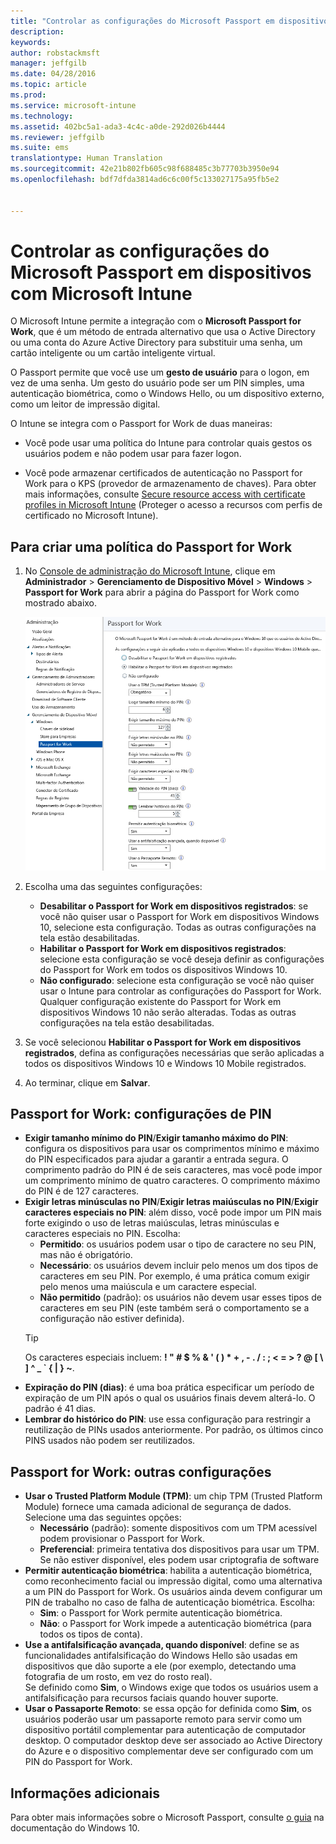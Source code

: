 ```yaml
---
title: "Controlar as configurações do Microsoft Passport em dispositivos | Microsoft Intune"
description: 
keywords: 
author: robstackmsft
manager: jeffgilb
ms.date: 04/28/2016
ms.topic: article
ms.prod: 
ms.service: microsoft-intune
ms.technology: 
ms.assetid: 402bc5a1-ada3-4c4c-a0de-292d026b4444
ms.reviewer: jeffgilb
ms.suite: ems
translationtype: Human Translation
ms.sourcegitcommit: 42e21b802fb605c98f688485c3b77703b3950e94
ms.openlocfilehash: bdf7dfda3814ad6c6c00f5c133027175a95fb5e2


---
```


# Controlar as configurações do Microsoft Passport em dispositivos com Microsoft Intune
O Microsoft Intune permite a integração com o **Microsoft Passport for Work**, que é um método de entrada alternativo que usa o Active Directory ou uma conta do Azure Active Directory para substituir uma senha, um cartão inteligente ou um cartão inteligente virtual.

O Passport permite que você use um **gesto de usuário** para o logon, em vez de uma senha. Um gesto do usuário pode ser um PIN simples, uma autenticação biométrica, como o Windows Hello, ou um dispositivo externo, como um leitor de impressão digital.

O Intune se integra com o Passport for Work de duas maneiras:

-   Você pode usar uma política do Intune para controlar quais gestos os usuários podem e não podem usar para fazer logon.

-   Você pode armazenar certificados de autenticação no Passport for Work para o KPS (provedor de armazenamento de chaves). Para obter mais informações, consulte [Secure resource access with certificate profiles in Microsoft Intune](secure-resource-access-with-certificate-profiles.md) (Proteger o acesso a recursos com perfis de certificado no Microsoft Intune).

## Para criar uma política do Passport for Work

1.  No [Console de administração do Microsoft Intune](https://manage.microsoft.com), clique em **Administrador** &gt; **Gerenciamento de Dispositivo Móvel** &gt; **Windows** &gt; **Passport for Work** para abrir a página do Passport for Work como mostrado abaixo.

    ![Página do Passport for Work](../media/passport.png)

2.  Escolha uma das seguintes configurações:
    - **Desabilitar o Passport for Work em dispositivos registrados**: se você não quiser usar o Passport for Work em dispositivos Windows 10, selecione esta configuração. Todas as outras configurações na tela estão desabilitadas.
    - **Habilitar o Passport for Work em dispositivos registrados**: selecione esta configuração se você deseja definir as configurações do Passport for Work em todos os dispositivos Windows 10.
    - **Não configurado**: selecione esta configuração se você não quiser usar o Intune para controlar as configurações do Passport for Work. Qualquer configuração existente do Passport for Work em dispositivos Windows 10 não serão alteradas. Todas as outras configurações na tela estão desabilitadas.
3.  Se você selecionou **Habilitar o Passport for Work em dispositivos registrados**, defina as configurações necessárias que serão aplicadas a todos os dispositivos Windows 10 e Windows 10 Mobile registrados.
3.  Ao terminar, clique em **Salvar**.

## Passport for Work: configurações de PIN

  
- **Exigir tamanho mínimo do PIN**/**Exigir tamanho máximo do PIN**: configura os dispositivos para usar os comprimentos mínimo e máximo do PIN especificados para ajudar a garantir a entrada segura. O comprimento padrão do PIN é de seis caracteres, mas você pode impor um comprimento mínimo de quatro caracteres. O comprimento máximo do PIN é de 127 caracteres.
- **Exigir letras minúsculas no PIN**/**Exigir letras maiúsculas no PIN**/**Exigir caracteres especiais no PIN**: além disso, você pode impor um PIN mais forte exigindo o uso de letras maiúsculas, letras minúsculas e caracteres especiais no PIN. Escolha:
    - **Permitido**: os usuários podem usar o tipo de caractere no seu PIN, mas não é obrigatório.
    - **Necessário**: os usuários devem incluir pelo menos um dos tipos de caracteres em seu PIN. Por exemplo, é uma prática comum exigir pelo menos uma maiúscula e um caractere especial.
    - **Não permitido** (padrão): os usuários não devem usar esses tipos de caracteres em seu PIN (este também será o comportamento se a configuração não estiver definida).
    > [!TIP]
    > Os caracteres especiais incluem: **! " # $ % &amp; ' ( ) &#42; + , - . / : ; &lt; = &gt; ? @ [ \ ] ^ _ &#96; { &#124; } ~**.
- **Expiração do PIN (dias)**: é uma boa prática especificar um período de expiração de um PIN após o qual os usuários finais devem alterá-lo. O padrão é 41 dias. 
- **Lembrar do histórico do PIN**: use essa configuração para restringir a reutilização de PINs usados anteriormente. Por padrão, os últimos cinco PINS usados não podem ser reutilizados.


## Passport for Work: outras configurações

- **Usar o Trusted Platform Module (TPM)**: um chip TPM (Trusted Platform Module) fornece uma camada adicional de segurança de dados.<br>Selecione uma das seguintes opções:
    - **Necessário** (padrão): somente dispositivos com um TPM acessível podem provisionar o Passport for Work.
    - **Preferencial**: primeira tentativa dos dispositivos para usar um TPM. Se não estiver disponível, eles podem usar criptografia de software
- **Permitir autenticação biométrica**: habilita a autenticação biométrica, como reconhecimento facial ou impressão digital, como uma alternativa a um PIN do Passport for Work. Os usuários ainda devem configurar um PIN de trabalho no caso de falha de autenticação biométrica. Escolha:
    - **Sim**: o Passport for Work permite autenticação biométrica.
    - **Não**: o Passport for Work impede a autenticação biométrica (para todos os tipos de conta).
- **Use a antifalsificação avançada, quando disponível**: define se as funcionalidades antifalsificação do Windows Hello são usadas em dispositivos que dão suporte a ele (por exemplo, detectando uma fotografia de um rosto, em vez do rosto real).<br>Se definido como **Sim**, o Windows exige que todos os usuários usem a antifalsificação para recursos faciais quando houver suporte.
- **Usar o Passaporte Remoto**: se essa opção for definida como **Sim**, os usuários poderão usar um passaporte remoto para servir como um dispositivo portátil complementar para autenticação de computador desktop. O computador desktop deve ser associado ao Active Directory do Azure e o dispositivo complementar deve ser configurado com um PIN do Passport for Work.

## Informações adicionais
Para obter mais informações sobre o Microsoft Passport, consulte [o guia](https://technet.microsoft.com/library/mt589441.aspx) na documentação do Windows 10.





<!--HONumber=Jun16_HO4-->


